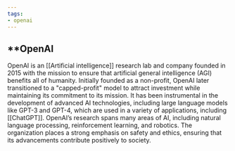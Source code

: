 ```yaml
---
tags:
- openai
---
```


## **OpenAI

OpenAI is an [[Artificial intelligence]] research lab and company founded in 2015 with the mission to ensure that artificial general intelligence (AGI) benefits all of humanity. Initially founded as a non-profit, OpenAI later transitioned to a "capped-profit" model to attract investment while maintaining its commitment to its mission. It has been instrumental in the development of advanced AI technologies, including large language models like GPT-3 and GPT-4, which are used in a variety of applications, including [[ChatGPT]]. OpenAI’s research spans many areas of AI, including natural language processing, reinforcement learning, and robotics. The organization places a strong emphasis on safety and ethics, ensuring that its advancements contribute positively to society.
